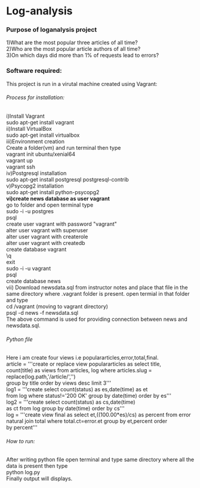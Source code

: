 # Log-analysis                                                                                                    
### Purpose of loganalysis project                                                                                          
1)What are the most popular three articles of all time?                                                                   
2)Who are the most popular article authors of all time?                                                                 
3)On which days did more than 1% of requests lead to errors?                                                                
### Software required:                                                                                                  
This project is run in a virutal machine created using Vagrant:                                                            
###### Process for installation:                                                                   
i)Install Vagrant                                                                                  
    sudo apt-get install vagrant                                                                                       
ii)Install VirtualBox                                                                                                       
    sudo apt-get install virtualbox                                                                                  
iii)Environment creation                                                                                                
 Create a folder(vm) and run terminal then type                                                           
    vagrant init ubuntu/xenial64                                                                                        
    vagrant up                                                                                        
    vagrant ssh                                                                                                       
iv)Postgresql installation                                                                         
    sudo apt-get install postgresql postgresql-contrib                                                               
 v)Psycopg2 installation                                                                                              
    sudo apt-get install python-psycopg2                                                                  
 **vi)create news database as user vagrant**                                                                           
    go to folder and open terminal type                                                                               
    sudo -i -u postgres                                                                                            
    psql                                                                                                            
    create user vagrant with password "vagrant"                                                                      
    alter user vagrant with superuser                                                                               
    alter user vagrant with createrole                                                                           
    alter user vagrant with createdb                                                                                         
    create database vagrant                                                                                          
    \q                                                                                                                     
    exit                                                                      
    sudo -i -u vagrant                                                                                                   
    psql                                                                                                                    
    create database news                                                                                                
vii) Download newsdata.sql from instructor notes and place that file in the same directory where .vagrant folder is present. 
     open termial in that folder and type                                                                                    
        cd /vagrant  (moving to vagrant directory)                                                                        
        psql -d news -f newsdata.sql                                                                              
     The above command is used for providing connection between news and newsdata.sql.                                       
###### Python file                                                                                               
Here i am create four views i.e populararticles,error,total,final.                                                         
article = '''create or replace view populararticles as select title,                                                     
             count(title) as views from articles, log where articles.slug =                                                  
             replace(log.path,'/article/','')                                                                   
             group by title order by views desc limit 3'''                                                             
log1 = '''create select count(status) as es,date(time) as et                                                               
          from log where status!='200 OK' group by date(time) order by es'''                                               
log2 = '''create select count(status) as cs,date(time)                                                           
          as ct from log group by date(time) order by cs'''                                                  
log = '''create view final as select  et,((100.00*es)/cs) as percent from error                                          
         natural join total where total.ct=error.et group by et,percent order                                  
         by percent'''                                                        
 ###### How to run:                                                        
  After writing python file open terminal and type same directory where all the data is present then type                    
         python log.py                                    
  Finally output will displays.
